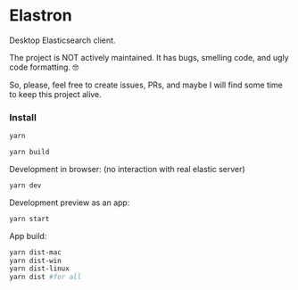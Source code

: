 # Elastron

Desktop Elasticsearch client.

The project is NOT actively maintained. It has bugs, smelling code, and ugly code formatting. 🤓

So, please, feel free to create issues, PRs, and maybe I will find some time to keep this project alive.

### Install

```sh
yarn
```

```sh
yarn build
```

Development in browser: (no interaction with real elastic server)

```sh
yarn dev
```

Development preview as an app:

```sh
yarn start
```

App build:

```sh
yarn dist-mac
yarn dist-win
yarn dist-linux
yarn dist #for all
```
